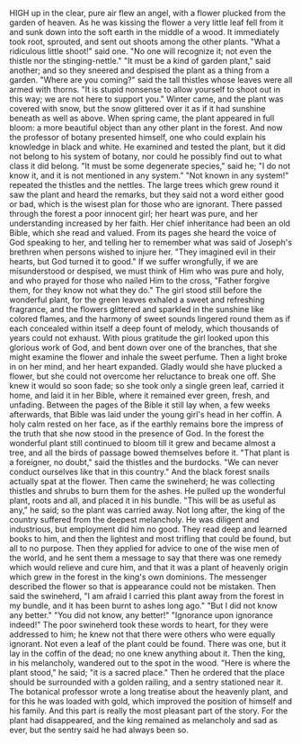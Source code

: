 HIGH up in the clear, pure air flew an angel, with a flower plucked from the garden of heaven.
As he was kissing the flower a very little leaf fell from it and sunk down into the soft earth in the middle of a wood.
It immediately took root, sprouted, and sent out shoots among the other plants.
"What a ridiculous little shoot!" said one.
"No one will recognize it; not even the thistle nor the stinging-nettle."
"It must be a kind of garden plant," said another; and so they sneered and despised the plant as a thing from a garden.
"Where are you coming?" said the tall thistles whose leaves were all armed with thorns.
"It is stupid nonsense to allow yourself to shoot out in this way; we are not here to support you."
Winter came, and the plant was covered with snow, but the snow glittered over it as if it had sunshine beneath as well as above.
When spring came, the plant appeared in full bloom: a more beautiful object than any other plant in the forest.
And now the professor of botany presented himself, one who could explain his knowledge in black and white.
He examined and tested the plant, but it did not belong to his system of botany, nor could he possibly find out to what class it did belong.
"It must be some degenerate species," said he; "I do not know it, and it is not mentioned in any system."
"Not known in any system!" repeated the thistles and the nettles.
The large trees which grew round it saw the plant and heard the remarks, but they said not a word either good or bad, which is the wisest plan for those who are ignorant.
There passed through the forest a poor innocent girl; her heart was pure, and her understanding increased by her faith.
Her chief inheritance had been an old Bible, which she read and valued.
From its pages she heard the voice of God speaking to her, and telling her to remember what was said of Joseph's brethren when persons wished to injure her.
"They imagined evil in their hearts, but God turned it to good."
If we suffer wrongfully, if we are misunderstood or despised, we must think of Him who was pure and holy, and who prayed for those who nailed Him to the cross, "Father forgive them, for they know not what they do."
The girl stood still before the wonderful plant, for the green leaves exhaled a sweet and refreshing fragrance, and the flowers glittered and sparkled in the sunshine like colored flames, and the harmony of sweet sounds lingered round them as if each concealed within itself a deep fount of melody, which thousands of years could not exhaust.
With pious gratitude the girl looked upon this glorious work of God, and bent down over one of the branches, that she might examine the flower and inhale the sweet perfume.
Then a light broke in on her mind, and her heart expanded.
Gladly would she have plucked a flower, but she could not overcome her reluctance to break one off.
She knew it would so soon fade; so she took only a single green leaf, carried it home, and laid it in her Bible, where it remained ever green, fresh, and unfading.
Between the pages of the Bible it still lay when, a few weeks afterwards, that Bible was laid under the young girl's head in her coffin.
A holy calm rested on her face, as if the earthly remains bore the impress of the truth that she now stood in the presence of God.
In the forest the wonderful plant still continued to bloom till it grew and became almost a tree, and all the birds of passage bowed themselves before it.
"That plant is a foreigner, no doubt," said the thistles and the burdocks.
"We can never conduct ourselves like that in this country."
And the black forest snails actually spat at the flower.
Then came the swineherd; he was collecting thistles and shrubs to burn them for the ashes.
He pulled up the wonderful plant, roots and all, and placed it in his bundle.
"This will be as useful as any," he said; so the plant was carried away.
Not long after, the king of the country suffered from the deepest melancholy.
He was diligent and industrious, but employment did him no good.
They read deep and learned books to him, and then the lightest and most trifling that could be found, but all to no purpose.
Then they applied for advice to one of the wise men of the world, and he sent them a message to say that there was one remedy which would relieve and cure him, and that it was a plant of heavenly origin which grew in the forest in the king's own dominions.
The messenger described the flower so that is appearance could not be mistaken.
Then said the swineherd, "I am afraid I carried this plant away from the forest in my bundle, and it has been burnt to ashes long ago."
"But I did not know any better."
"You did not know, any better!"
"Ignorance upon ignorance indeed!"
The poor swineherd took these words to heart, for they were addressed to him; he knew not that there were others who were equally ignorant.
Not even a leaf of the plant could be found.
There was one, but it lay in the coffin of the dead; no one knew anything about it.
Then the king, in his melancholy, wandered out to the spot in the wood.
"Here is where the plant stood," he said; "it is a sacred place."
Then he ordered that the place should be surrounded with a golden railing, and a sentry stationed near it.
The botanical professor wrote a long treatise about the heavenly plant, and for this he was loaded with gold, which improved the position of himself and his family.
And this part is really the most pleasant part of the story.
For the plant had disappeared, and the king remained as melancholy and sad as ever, but the sentry said he had always been so.
